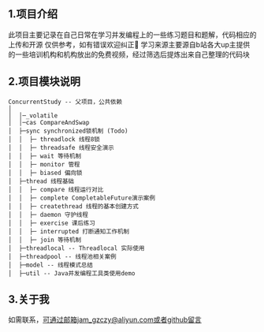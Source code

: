 ## 1.项目介绍

此项目主要记录在自己日常在学习并发编程上的一些练习题目和题解，代码相应的上传和开源 仅供参考，如有错误欢迎纠正👏
学习来源主要源自b站各大up主提供的一些培训机构和机构放出的免费视频，经过筛选后提炼出来自己整理的代码块

## 2.项目模块说明
```
ConcurrentStudy -- 父项目，公共依赖
│  
│  │─_volatile
│  │─cas CompareAndSwap
│  ├─sync synchronized锁机制 (Todo)
│  │  ├─ threadlock 线程8锁
│  │  ├─ threadsafe 线程安全演示
│  │  ├─ wait 等待机制
│  │  ├─ monitor 管程
│  │  ├─ biased 偏向锁
│  ├─thread 线程基础
│  │  ├─ compare 线程运行对比
│  │  ├─ complete CompletableFuture演示案例
│  │  ├─ createthread 线程的基本创建方式
│  │  ├─ daemon 守护线程
│  │  ├─ exercise 课后练习
│  │  ├─ interrupted 打断通知工作机制
│  │  ├─ join 等待机制
│  ├─threadlocal -- Threadlocal 实际使用
│  ├─threadpool -- 线程池相关案例
│  ├─model -- 线程模式总结
│  ├─util -- Java并发编程工具类使用demo

```
## 3.关于我
如需联系，可通过邮箱jam_gzczy@aliyun.com或者github留言